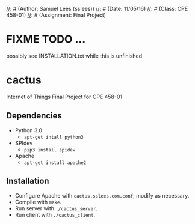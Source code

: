 [//]: # (File: README.md)
[//]: # (Author: Samuel Lees (sslees))
[//]: # (Date: 11/05/16)
[//]: # (Class: CPE 458-01)
[//]: # (Assignment: Final Project)

[//]: # '####'

# FIXME TODO ...
possibly see INSTALLATION.txt while this is unfinished

# cactus
Internet of Things Final Project for CPE 458-01

## Dependencies
* Python 3.0
  * `apt-get intall python3`
* SPIdev
  * `pip3 install spidev`
* Apache
  * `apt-get install apache2`

## Installation
* Configure Apache with `cactus.sslees.com.conf`; modify as necessary.
* Compile with `make`.
* Run server with `./cactus_server`.
* Run client with `./cactus_client`.

